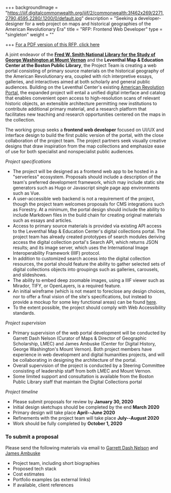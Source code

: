 +++
backgroundImage = "https://iiif.digitalcommonwealth.org/iiif/2/commonwealth:3f462x269/2271,2790,4595,2280/,1200/0/default.jpg"
description = "Seeking a developer-designer for a web project on maps and historical geographies of the American Revolutionary Era"
title = "RFP: Frontend Web Developer"
type = "singleton"
weight = ""

+++
<a href="https://bostonpubliclibrary.sharepoint.com/:b:/s/LeventhalMap/EdnFCDtKzLdLvxCULJqCCoUB-3O0fssk2Fgwwr8duAQjVw?e=PJGDDJ" class="btn btn-primary-outline btn-lg"><i class="fas fa-file-pdf mr-2"></i> For a PDF version of this RFP, click here</a>

A joint endeavor of the [**Fred W. Smith National Library for the Study of George Washington at Mount Vernon**](https://www.mountvernon.org/library/) and the **Leventhal Map & Education Center at the Boston Public Library**, the Project Team is creating a web portal consisting of primary source materials on the historical geography of the American Revolutionary era, coupled with rich interpretive essays, galleries, and interactives aimed at both scholarly and general public audiences. Building on the Leventhal Center's existing [American Revolution Portal](https://en.wikipedia.org/wiki/Portal:American_Revolutionary_War), the expanded project will entail a unified digital interface and catalog that enables convenient open access to high-resolution scans of relevant historic objects, an extensible architecture permitting new institutions to contribute additional primary material, and a research platform that facilitates new teaching and research opportunities centered on the maps in the collection.

The working group seeks a **frontend web developer** focused on UI/UX and interface design to build the first public version of the portal, with the close collaboration of the project team. The project partners seek visually creative designs that draw inspiration from the map collections and emphasize ease of use for both specialist and nonspecialist public audiences.

_Project specifications_

* The project will be designed as a frontend web app to be hosted in a "serverless" ecosystem. Proposals should include a description of the team's preferred development framework, which may include static site generators such as Hugo or Javascript single page app environments such as Vue.
* A user-accessible web backend is not a requirement of the project, though the project team welcomes proposals for CMS integrations such as Forestry. At a minimum, the portal design should include the ability to include Markdown files in the build chain for creating original materials such as essays and articles.
* Access to primary source materials is provided via existing API access to the Leventhal Map & Education Center's digital collections portal. The project team has already created prototypes of search modules deriving access the digital collection portal's Search API, which returns JSON results; and its image server, which uses the International Image Interoperability Framework (IIIF) protocol.
* In addition to customized search access into the digital collection resources, the portal should feature the ability to gather selected sets of digital collections objects into groupings such as galleries, carousels, and slideshows.
* The ability to embed deep zoomable images, using a IIIF viewer such as Mirador, TIFY, or OpenLayers, is a required feature.
* An initial wireframe (which is not meant to foreclose any design choices, nor to offer a final vision of the site's specifications, but instead to provide a mockup for some key functional areas) can be found [here](https://geoservices.leventhalmap.org/amrev-wireframe/).
* To the extent possible, the project should comply with Web Accessibility standards.

_Project supervision_

* Primary supervision of the web portal development will be conducted by Garrett Dash Nelson (Curator of Maps & Director of Geographic Scholarship, LMEC) and James Ambuske (Center for Digital History, George Washington's Mount Vernon). Both project members have experience in web development and digital humanities projects, and will be collaborating in designing the architecture of the portal.
* Overall supervision of the project is conducted by a Steering Committee consisting of leadership staff from both LMEC and Mount Vernon.
* Some limited support and consultation is available from the Boston Public Library staff that maintain the Digital Collections portal

_Project timeline_

* Please submit proposals for review by **January 30, 2020**
* Initial design sketchups should be completed by the end **March 2020**
* Primary design will take place **April--June 2020**
* Refinements with the project team will take place **July--August 2020**
* Work should be fully completed by **October 1, 2020**

### To submit a proposal

Please send the following materials via email to [Garrett Dash Nelson](mailto:gnelson@leventhalmap.org) and [James Ambuske](mailto:jambuske@mountvernon.org)

* Project team, including short biographies
* Proposed tech stack
* Cost estimates
* Portfolio examples (as external links)
* If available, client references